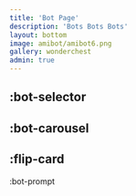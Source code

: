 ```yaml
---
title: 'Bot Page'
description: 'Bots Bots Bots'
layout: bottom
image: amibot/amibot6.png
gallery: wonderchest
admin: true
---
```


:bot-selector
---
:bot-carousel
---
:flip-card
---
:bot-prompt